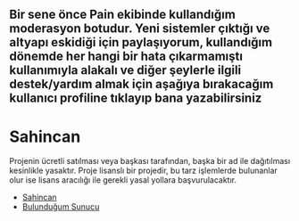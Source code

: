 ## Bir sene önce Pain ekibinde kullandığım moderasyon botudur. Yeni sistemler çıktığı ve altyapı eskidiği için paylaşıyorum, kullandığım dönemde her hangi bir hata çıkarmamıştı kullanımıyla alakalı ve diğer şeylerle ilgili destek/yardım almak için aşağıya bırakacağım kullanıcı profiline tıklayıp bana yazabilirsiniz

# Sahincan

 Projenin ücretli satılması veya başkası tarafından, başka bir ad ile dağıtılması kesinlikle yasaktır. Proje lisanslı bir projedir, bu tarz işlemlerde bulunanlar olur ise lisans aracılığı ile gerekli yasal yollara başvurulacaktır.
 
 
- [Sahincan](https://discord.com/users/853235926825435146)
- [Bulunduğum Sunucu](https://discord.gg/animekizi)
